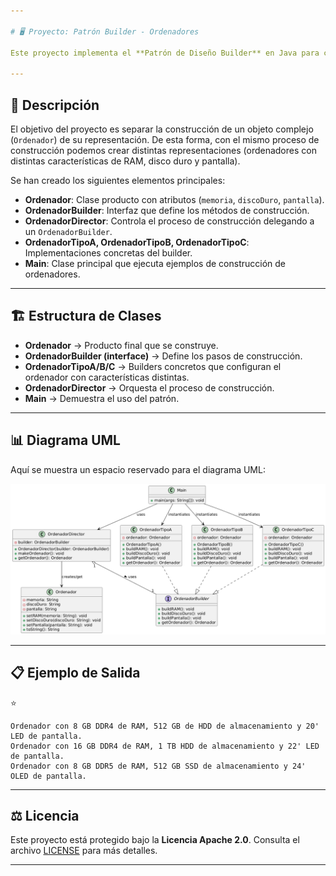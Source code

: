 ```yaml
---

# 🖥️ Proyecto: Patrón Builder - Ordenadores

Este proyecto implementa el **Patrón de Diseño Builder** en Java para construir diferentes configuraciones de un objeto `Ordenador` (tipo A, B y C) de manera estructurada y flexible.

---
```


## 📌 Descripción

El objetivo del proyecto es separar la construcción de un objeto complejo (`Ordenador`) de su representación. De esta forma, con el mismo proceso de construcción podemos crear distintas representaciones (ordenadores con distintas características de RAM, disco duro y pantalla).

Se han creado los siguientes elementos principales:

* **Ordenador**: Clase producto con atributos (`memoria`, `discoDuro`, `pantalla`).
* **OrdenadorBuilder**: Interfaz que define los métodos de construcción.
* **OrdenadorDirector**: Controla el proceso de construcción delegando a un `OrdenadorBuilder`.
* **OrdenadorTipoA, OrdenadorTipoB, OrdenadorTipoC**: Implementaciones concretas del builder.
* **Main**: Clase principal que ejecuta ejemplos de construcción de ordenadores.

---

## 🏗️ Estructura de Clases

* **Ordenador** → Producto final que se construye.
* **OrdenadorBuilder (interface)** → Define los pasos de construcción.
* **OrdenadorTipoA/B/C** → Builders concretos que configuran el ordenador con características distintas.
* **OrdenadorDirector** → Orquesta el proceso de construcción.
* **Main** → Demuestra el uso del patrón.

---

## 📊 Diagrama UML

Aquí se muestra un espacio reservado para el diagrama UML:

![Diagrama UML.png](Diagrama%20UML.png)

---

## 📋 Ejemplo de Salida

⭐

```
Ordenador con 8 GB DDR4 de RAM, 512 GB de HDD de almacenamiento y 20' LED de pantalla.
Ordenador con 16 GB DDR4 de RAM, 1 TB HDD de almacenamiento y 22' LED de pantalla.
Ordenador con 8 GB DDR5 de RAM, 512 GB SSD de almacenamiento y 24' OLED de pantalla.
```

---

## ⚖️ Licencia

Este proyecto está protegido bajo la **Licencia Apache 2.0**.
Consulta el archivo [LICENSE](https://github.com/Matthew-PV/2-GISI/blob/d80721cd96d628d3574ac5bd21bf25900ca121dc/LICENSE) para más detalles.

---
